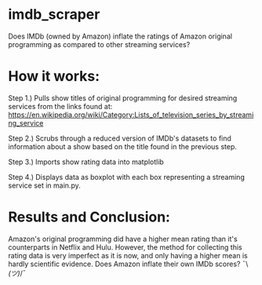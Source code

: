 # imdb_scraper
Does IMDb (owned by Amazon) inflate the ratings of Amazon original programming as compared to other streaming services?


# How it works:
Step 1.) Pulls show titles of original programming for desired streaming services from the links found at:
https://en.wikipedia.org/wiki/Category:Lists_of_television_series_by_streaming_service

Step 2.) Scrubs through a reduced version of IMDb's datasets to find information about a show based on the title found in the previous step.

Step 3.) Imports show rating data into matplotlib

Step 4.) Displays data as boxplot with each box representing a streaming service set in main.py.


# Results and Conclusion:
Amazon's original programming did have a higher mean rating than it's counterparts in Netflix and Hulu. However, the method for collecting this rating data is very imperfect as it is now, and only having a higher mean is hardly scientific evidence. Does Amazon inflate their own IMDb scores? ¯\\_(ツ)_/¯

